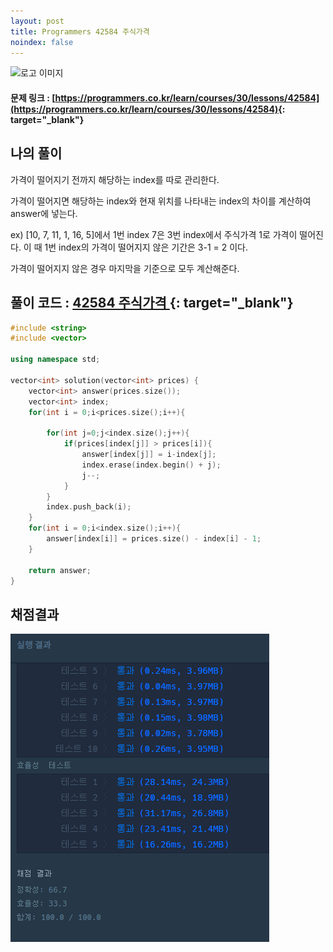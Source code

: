 ```yaml
---
layout: post
title: Programmers 42584 주식가격
noindex: false
---
```


![로고 이미지](https://s3.ap-northeast-2.amazonaws.com/grepp-cloudfront/programmers_imgs/design/logo.jpg)

#### 문제 링크 : [https://programmers.co.kr/learn/courses/30/lessons/42584](https://programmers.co.kr/learn/courses/30/lessons/42584){: target="_blank"}


## 나의 풀이

가격이 떨어지기 전까지 해당하는 index를 따로 관리한다.

가격이 떨어지면 해당하는 index와 현재 위치를 나타내는 index의 차이를 계산하여 answer에 넣는다.

ex) [10, 7, 11, 1, 16, 5]에서 1번 index 7은 3번 index에서 주식가격 1로 가격이 떨어진다. 이 때 1번 index의 가격이 떨어지지 않은 기간은 3-1 = 2 이다.

가격이 떨어지지 않은 경우 마지막을 기준으로 모두 계산해준다.   



## 풀이 코드 : [42584 주식가격 ](https://github.com/sun-pyo/algorithm/blob/main/programmers/%EC%A3%BC%EC%8B%9D%EA%B0%80%EA%B2%A9.cpp){: target="_blank"}

```c++
#include <string>
#include <vector>

using namespace std;

vector<int> solution(vector<int> prices) {
    vector<int> answer(prices.size());
    vector<int> index;
    for(int i = 0;i<prices.size();i++){
        
        for(int j=0;j<index.size();j++){
            if(prices[index[j]] > prices[i]){
                answer[index[j]] = i-index[j];
                index.erase(index.begin() + j);
                j--;
            }
        }
        index.push_back(i);
    }
    for(int i = 0;i<index.size();i++){
        answer[index[i]] = prices.size() - index[i] - 1;
    }
    
    return answer;
}
```





## 채점결과

![42587priter](\algorithm\img\42584.PNG)
